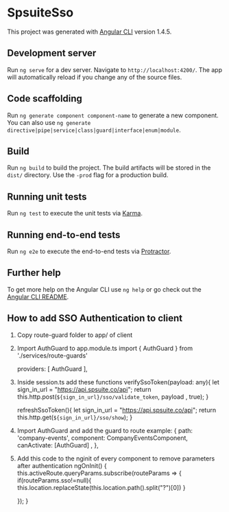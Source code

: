 # SpsuiteSso

This project was generated with [Angular CLI](https://github.com/angular/angular-cli) version 1.4.5.

## Development server

Run `ng serve` for a dev server. Navigate to `http://localhost:4200/`. The app will automatically reload if you change any of the source files.

## Code scaffolding

Run `ng generate component component-name` to generate a new component. You can also use `ng generate directive|pipe|service|class|guard|interface|enum|module`.

## Build

Run `ng build` to build the project. The build artifacts will be stored in the `dist/` directory. Use the `-prod` flag for a production build.

## Running unit tests

Run `ng test` to execute the unit tests via [Karma](https://karma-runner.github.io).

## Running end-to-end tests

Run `ng e2e` to execute the end-to-end tests via [Protractor](http://www.protractortest.org/).

## Further help

To get more help on the Angular CLI use `ng help` or go check out the [Angular CLI README](https://github.com/angular/angular-cli/blob/master/README.md).

## How to add SSO Authentication to client
 1. Copy route-guard folder to app/ of client
 2. Import AuthGuard  to app.module.ts 
    import {
    AuthGuard 
    } from './services/route-guards'

    providers: [
    AuthGuard
    ],
 3. Inside session.ts add these functions
     verifySsoToken(payload: any){
        let sign_in_url = "https://api.spsuite.co/api";
        return this.http.post(`${sign_in_url}/sso/validate_token`, payload , true);
     }

    refreshSsoToken(){
        let sign_in_url = "https://api.spsuite.co/api";
        return this.http.get(`${sign_in_url}/sso/show`);
    }
 4. Import AuthGuard and add the guard to route
     example:
      {
        path: 'company-events',
        component: CompanyEventsComponent,
        canActivate: [AuthGuard] ,
      },
  5. Add this code to the nginit of every component to remove parameters after authentication
    ngOnInit() {
        this.activeRoute.queryParams.subscribe(routeParams => {
        if(routeParams.sso!=null){
            this.location.replaceState(this.location.path().split("?")[0])
        }
        
        });
    } 